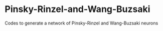 # Pinsky-Rinzel-and-Wang-Buzsaki
Codes to generate a network of Pinsky-Rinzel and Wang-Buzsaki neurons 
